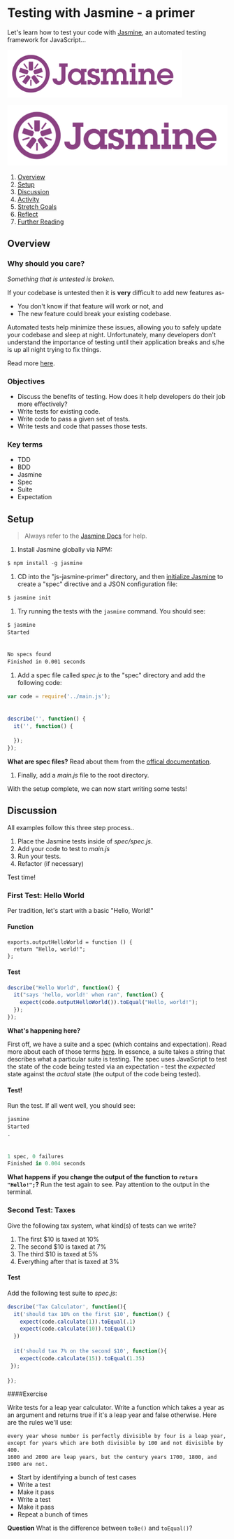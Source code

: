 # Testing with Jasmine - a primer

Let's learn how to test your code with [Jasmine](http://jasmine.github.io/), an automated testing framework for JavaScript...

<img src="jasmine.svg" width="400px" />

![jasmine](jasmine.svg)

1. [Overview](#overview)
1. [Setup](#setup)
1. [Discussion](#discussion)
1. [Activity](#activity)
1. [Stretch Goals](#stretch-goals)
1. [Reflect](#reflect)
1. [Further Reading](#further-reading)

## Overview

### Why should you care?

*Something that is untested is broken.*

If your codebase is untested then it is **very** difficult to add new features as-

- You don't know if that feature will work or not, and
- The new feature could break your existing codebase.

Automated tests help minimize these issues, allowing you to safely update your codebase and sleep at night. Unfortunately, many developers don't understand the importance of testing until their application breaks and s/he is up all night trying to fix things.

Read more [here](http://stackoverflow.com/questions/67299/is-unit-testing-worth-the-effort).

### Objectives

- Discuss the benefits of testing. How does it help developers do their job more effectively?
- Write tests for existing code.
- Write code to pass a given set of tests.
- Write tests and code that passes those tests.

### Key terms

- TDD
- BDD
- Jasmine
- Spec
- Suite
- Expectation

## Setup

> Always refer to the [Jasmine Docs](http://jasmine.github.io/) for help.

1. Install Jasmine globally via NPM:

  ```javascript
  $ npm install -g jasmine
  ```

1. CD into the "js-jasmine-primer" directory, and then [initialize Jasmine](http://jasmine.github.io/2.0/node.html#section-Init_a_Project) to create a "spec" directive and a JSON configuration file:

  ```javascript
  $ jasmine init
  ```

1. Try running the tests with the `jasmine` command. You should see:

  ```sh
  $ jasmine
  Started


  No specs found
  Finished in 0.001 seconds
  ```

1. Add a spec file called *spec.js* to the "spec" directory and add the following code:

  ```javascript
  var code = require('../main.js');


  describe('', function() {
    it('', function() {

    });
  });
  ```

  **What are spec files?** Read about them from the [offical documentation](http://jasmine.github.io/2.0/introduction.html).

1. Finally, add a *main.js* file to the root directory.

With the setup complete, we can now start writing some tests!

## Discussion

All examples follow this three step process..

1. Place the Jasmine tests inside of *spec/spec.js*.
1. Add your code to test to *main.js*
1. Run your tests.
1. Refactor (if necessary)

Test time!

### First Test: Hello World

Per tradition, let's start with a basic "Hello, World!"

#### Function

```javscript
exports.outputHelloWorld = function () {
  return "Hello, world!";
};
```

#### Test

```javascript
describe("Hello World", function() {
  it("says 'hello, world!' when ran", function() {
    expect(code.outputHelloWorld()).toEqual("Hello, world!");
  });
});
```

**What's happening here?**

First off, we have a suite and a spec (which contains and expectation). Read more about each of those terms [here](http://jasmine.github.io/2.0/introduction.html). In essence, a suite takes a string that describes what a particular suite is testing. The spec uses JavaScript to test the state of the code being tested via an expectation - test the *expected* state against the *actual* state (the output of the code being tested).

#### Test!

Run the test. If all went well, you should see:

```javascript
jasmine
Started
.


1 spec, 0 failures
Finished in 0.004 seconds
```

**What happens if you change the output of the function to `return "Hello!";`?** Run the test again to see. Pay attention to the output in the terminal.


### Second Test: Taxes

Give the following tax system, what kind(s) of tests can we write?

1. The first $10 is taxed at 10%
1. The second $10 is taxed at 7%
1. The third $10 is taxed at 5%
1. Everything after that is taxed at 3%

#### Test

Add the following test suite to *spec.js*:

```javascript
describe('Tax Calculator', function(){
  it('should tax 10% on the first $10', function() {
    expect(code.calculate(1)).toEqual(.1)
    expect(code.calculate(10)).toEqual(1)
  })

  it('should tax 7% on the second $10', function(){
    expect(code.calculate(15)).toEqual(1.35)
 });

});
```

####Exercise

Write tests for a leap year calculator.  Write a function which takes a year as an argument and returns true if it's a leap year and false otherwise. Here are the rules we'll use:

```
every year whose number is perfectly divisible by four is a leap year,
except for years which are both divisible by 100 and not divisible by 400.
1600 and 2000 are leap years, but the century years 1700, 1800, and 1900 are not.
```

* Start by identifying a bunch of test cases
* Write a test
* Make it pass
* Write a test
* Make it pass
* Repeat a bunch of times

**Question** What is the difference between `toBe()` and `toEqual()`?
